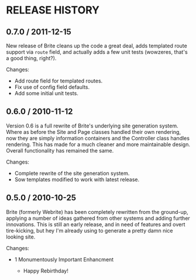 # RELEASE HISTORY


## 0.7.0 / 2011-12-15

New release of Brite cleans up the code a great deal, adds templated route
support via `route` field, and actually adds a few unit tests (wowzeres,
that's a good thing, right?). 

Changes:

* Add route field for templated routes.
* Fix use of config field defaults.
* Add some initial unit tests.


## 0.6.0 / 2010-11-12

Version 0.6 is a full rewrite of Brite's underlying site generation system.
Where as before the Site and Page classes handled their own rendering, now
they are simply information containers and the Controller class handles
rendering. This has made for a much cleaner and more maintainable design.
Overall functionality has remained the same.

Changes:

* Complete rewrite of the site generation system.
* Sow templates modified to work with latest release.


## 0.5.0 / 2010-10-25

Brite (formerly Webrite) has been completely rewritten from the ground-up,
applying a number of ideas gathered from other systems and adding further
innovations. This is still an early release, and in need of features
and overt tire-kicking, but hey I'm already using to generate a pretty
damn nice looking site.

Changes:

* 1 Monumentously Important Enhancment

    * Happy Rebirthday!

